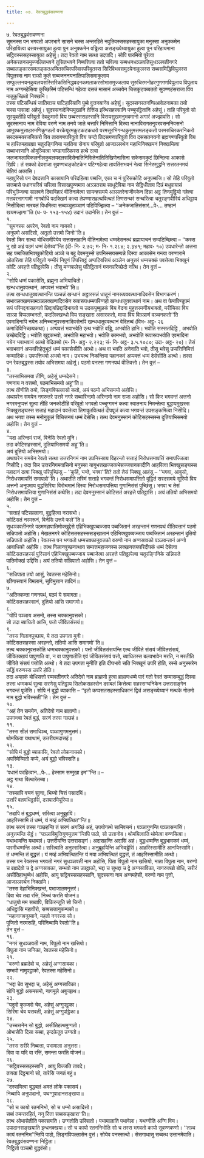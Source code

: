 ```yaml
---
title: ०७. रेवतबुद्धवंसवण्णना

---
```

७. रेवतबुद्धवंसवण्णना  
सुमनस्स पन भगवतो अपरभागे सासने चस्स अन्तरहिते नवुतिवस्ससहस्सायुका मनुस्सा अनुक्कमेन परिहायित्वा दसवस्सायुका हुत्वा पुन अनुक्कमेन वड्ढित्वा असङ्ख्येय्यायुका हुत्वा पुन परिहायमाना सट्ठिवस्ससहस्सायुका अहेसुं। तदा रेवतो नाम सत्था उदपादि। सोपि पारमियो पूरेत्वा अनेकरतनसमुज्जलितभवने तुसितभवने निब्बत्तित्वा ततो चवित्वा सब्बधनधञ्ञवतिसुधञ्ञवतीनगरे सब्बालङ्कारसमलङ्कतअमितरुचिरपरिवारपरिवुतस्स सिरिविभवसमुदयेनाकुलस्स सब्बसमिद्धिविपुलस्स विपुलस्स नाम रञ्ञो कुले सब्बजननयनालिपालिसमाकुलाय सम्फुल्लनयनकुवलयसस्सिरिकसिनिद्धवदनकमलाकरसोभासमुज्जलाय सुरुचिरमनोहरगुणगणविपुलाय विपुलाय नाम अग्गमहेसिया कुच्छिस्मिं पटिसन्धिं गहेत्वा दसन्नं मासानं अच्चयेन चित्तकूटपब्बततो सुवण्णहंसराजा विय मातुकुच्छितो निक्खमि।  
तस्स पटिसन्धियं जातियञ्च पाटिहारियानि पुब्बे वुत्तनयानेव अहेसुं। सुदस्सनरतनग्घिआवेळनामका तयो चस्स पासादा अहेसुं। सुदस्सनादेविप्पमुखानि तेत्तिंस इत्थिसहस्सानि पच्चुपट्ठितानि अहेसुं। ताहि परिवुतो सो सुरयुवतीहि परिवुतो देवकुमारो विय छब्बस्ससहस्सानि विसयसुखमनुभवमानो अगारं अज्झावसि। सो सुदस्सनाय नाम देविया वरुणे नाम तनये जाते चत्तारि निमित्तानि दिस्वा नानाविरागतनुवरवसननिवसनो आमुक्कमुत्ताहारमणिकुण्डलो वरकेयूरमकुटकटकधरो परमसुरभिगन्धकुसुमसमलङ्कतो परमरुचिरकरनिकरो सरदसमयरजनिकरो विय तारागणपरिवुतो विय चन्दो तिदसगणपरिवुतो विय दससतनयनो ब्रह्मगणपरिवुतो विय च हारितमहाब्रह्मा चतुरङ्गिनिया महतिया सेनाय परिवुतो आजञ्ञरथेन महाभिनिक्खमनं निक्खमित्वा सब्बाभरणानि ओमुञ्चित्वा भण्डागारिकस्स हत्थे दत्वा जलजामलाविकलनीलकुवलयदलसदिसेनातिनिसितेनातितिखिणेनासिना सकेसमकुटं छिन्दित्वा आकासे खिपि। तं सक्को देवराजा सुवण्णचङ्कोटकेन पटिग्गहेत्वा तावतिंसभवनं नेत्वा सिनेरुमुद्धनि सत्तरतनमयं चेतियं अकासि।  
महापुरिसो पन देवदत्तानि कासायानि परिदहित्वा पब्बजि, एका च नं पुरिसकोटि अनुपब्बजि। सो तेहि परिवुतो सत्तमासे पधानचरियं चरित्वा विसाखपुण्णमाय अञ्ञतराय साधुदेविया नाम सेट्ठिधीताय दिन्नं मधुपायासं परिभुञ्जित्वा सालवने दिवाविहारं वीतिनामेत्वा सायन्हसमये अञ्ञतरेनाजीवकेन दिन्ना अट्ठ तिणमुट्ठियो गहेत्वा मत्तवरनागगामी नागबोधिं पदक्खिणं कत्वा तेपण्णासहत्थवित्थतं तिणसन्थरं सन्थरित्वा चतुरङ्गवीरियं अधिट्ठाय निसीदित्वा मारबलं विधमित्वा सब्बञ्ञुतञ्ञाणं पटिविज्झित्वा – ‘‘अनेकजातिसंसारं…पे॰… तण्हानं खयमज्झगा’’ति (ध॰ प॰ १५३-१५४) उदानं उदानेसि। तेन वुत्तं –  
१.  
‘‘सुमनस्स अपरेन, रेवतो नाम नायको।  
अनुपमो असदिसो, अतुलो उत्तमो जिनो’’ति॥  
रेवतो किर सत्था बोधिसमीपेयेव सत्तसत्ताहानि वीतिनामेत्वा धम्मदेसनत्थं ब्रह्मायाचनं सम्पटिच्छित्वा – ‘‘कस्स नु खो अहं पठमं धम्मं देसेय्य’’न्ति (दी॰ नि॰ २.७२; म॰ नि॰ १.२८४; २.३४१; महाव॰ १०) उपधारेन्तो अत्तना सह पब्बजितभिक्खुकोटियो अञ्ञे च बहू देवमनुस्से उपनिस्सयसम्पन्ने दिस्वा आकासेन गन्त्वा वरुणारामे ओतरित्वा तेहि परिवुतो गम्भीरं निपुणं तिपरिवट्टं अप्पटिवत्तियं अञ्ञेन अनुत्तरं धम्मचक्कं पवत्तेत्वा भिक्खूनं कोटि अरहत्ते पतिट्ठापेसि। तीसु मग्गफलेसु पतिट्ठितानं गणनपरिच्छेदो नत्थि। तेन वुत्तं –  
२.  
‘‘सोपि धम्मं पकासेसि, ब्रह्मुना अभियाचितो।  
खन्धधातुववत्थानं, अप्पवत्तं भवाभवे’’ति॥  
तत्थ खन्धधातुववत्थानन्ति पञ्चन्नं खन्धानं अट्ठारसन्नं धातूनं नामरूपववत्थानादिवसेन विभागकरणं। सभावलक्खणसामञ्ञलक्खणादिवसेन रूपारूपधम्मपरिग्गहो खन्धधातुववत्थानं नाम। अथ वा फेणपिण्डूपमं रूपं परिमद्दनासहनतो छिद्दावछिद्दादिभावतो च उदकपुब्बुळकं विय वेदना मुहुत्तरमणीयभावतो, मरीचिका विय सञ्ञा विप्पलम्भनतो, कदलिक्खन्धो विय सङ्खारा असारकतो, माया विय विञ्ञाणं वञ्चनकतो’’ति एवमादिनापि नयेन अनिच्चानुपस्सनादिवसेनपि खन्धधातुववत्थानं वेदितब्बं (विभ॰ अट्ठ॰ २६ कमादिविनिच्छयकथा)। अप्पवत्तं भवाभवेति एत्थ भवोति वड्ढि, अभवोति हानि। भवोति सस्सतदिट्ठि , अभवोति उच्छेददिट्ठि। भवोति खुद्दकभवो, अभवोति महाभवो। भवोति कामभवो, अभवोति रूपारूपभवोति एवमादिना नयेन भवाभवानं अत्थो वेदितब्बो (म॰ नि॰ अट्ठ॰ २.२२३; सं॰ नि॰ अट्ठ॰ ३.५.१०८०; उदा॰ अट्ठ॰ २०)। तेसं भवाभवानं अप्पवत्तिहेतुभूतं धम्मं पकासेसीति अत्थो। अथ वा भवति अनेनाति भवो, तीसु भवेसु उप्पत्तिनिमित्तं कम्मादिकं। उपपत्तिभवो अभवो नाम। उभयत्थ निकन्तिया पहानकरं अप्पवत्तं धम्मं देसेसीति अत्थो। तस्स पन रेवतबुद्धस्स तयोव अभिसमया अहेसुं। पठमो पनस्स गणनपथं वीतिवत्तो। तेन वुत्तं –  
३.  
‘‘तस्साभिसमया तीणि, अहेसुं धम्मदेसने।  
गणनाय न वत्तब्बो, पठमाभिसमयो अहू’’ति॥  
तत्थ तीणीति तयो, लिङ्गविपल्लासो कतो, अयं पठमो अभिसमयो अहोसि।  
अथापरेन समयेन नगरुत्तरे उत्तरे नगरे सब्बारिन्दमो अरिन्दमो नाम राजा अहोसि। सो किर भगवन्तं अत्तनो नगरमनुप्पत्तं सुत्वा तीहि जनकोटीहि परिवुतो भगवतो पच्चुग्गमनं कत्वा स्वातनाय निमन्तेत्वा बुद्धप्पमुखस्स भिक्खुसङ्घस्स सत्ताहं महादानं पवत्तेत्वा तिगावुतवित्थतं दीपपूजं कत्वा भगवन्तं उपसङ्कमित्वा निसीदि। अथ भगवा तस्स मनोनुकूलं विचित्तनयं धम्मं देसेसि। तत्थ देवमनुस्सानं कोटिसहस्सस्स दुतियाभिसमयो अहोसि। तेन वुत्तं –  
४.  
‘‘यदा अरिन्दमं राजं, विनेसि रेवतो मुनि।  
तदा कोटिसहस्सानं, दुतियाभिसमयो अहू’’ति॥  
अयं दुतियो अभिसमयो।  
अथापरेन समयेन रेवतो सत्था उत्तरनिगमं नाम उपनिस्साय विहरन्तो सत्ताहं निरोधसमापत्तिं समापज्जित्वा निसीदि। तदा किर उत्तरनिगमवासिनो मनुस्सा यागुभत्तखज्जकभेसज्जपानकादीनि आहरित्वा भिक्खुसङ्घस्स महादानं दत्वा भिक्खू परिपुच्छिंसु – ‘‘कुहिं, भन्ते, भगवा’’ति? ततो तेसं भिक्खू आहंसु – ‘‘भगवा, आवुसो, निरोधसमापत्तिं समापन्नो’’ति। अथातीते तस्मिं सत्ताहे भगवन्तं निरोधसमापत्तितो वुट्ठितं सरदसमये सूरियो विय अत्तनो अनूपमाय बुद्धसिरिया विरोचमानं दिस्वा निरोधसमापत्तिया गुणानिसंसं पुच्छिंसु। भगवा च तेसं निरोधसमापत्तिया गुणानिसंसं कथेसि। तदा देवमनुस्सानं कोटिसतं अरहत्ते पतिट्ठासि। अयं ततियो अभिसमयो अहोसि। तेन वुत्तं –  
५.  
‘‘सत्ताहं पटिसल्लाना, वुट्ठहित्वा नरासभो।  
कोटिसतं नरमरूनं, विनेसि उत्तमे फले’’ति॥  
सुधञ्ञवतीनगरे पठममहापातिमोक्खुद्देसे एहिभिक्खुपब्बज्जाय पब्बजितानं अरहन्तानं गणनपथं वीतिवत्तानं पठमो सन्निपातो अहोसि। मेखलनगरे कोटिसतसहस्ससङ्खातानं एहिभिक्खुपब्बज्जाय पब्बजितानं अरहन्तानं दुतियो सन्निपातो अहोसि। रेवतस्स पन भगवतो धम्मचक्कानुवत्तको वरुणो नाम अग्गसावको पञ्ञवन्तानं अग्गो आबाधिको अहोसि। तत्थ गिलानपुच्छनत्थाय सम्पत्तमहाजनस्स लक्खणत्तयपरिदीपकं धम्मं देसेत्वा कोटिसतसहस्सं पुरिसानं एहिभिक्खुपब्बज्जाय पब्बाजेत्वा अरहत्ते पतिट्ठापेत्वा चतुरङ्गिनिके सन्निपाते पातिमोक्खं उद्दिसि। अयं ततियो सन्निपातो अहोसि। तेन वुत्तं –  
६.  
‘‘सन्निपाता तयो आसुं, रेवतस्स महेसिनो।  
खीणासवानं विमलानं, सुविमुत्तान तादिनं॥  
७.  
‘‘अतिक्कन्ता गणनपथं, पठमं ये समागता।  
कोटिसतसहस्सानं, दुतियो आसि समागमो॥  
८.  
‘‘योपि पञ्ञाय असमो, तस्स चक्कानुवत्तको।  
सो तदा ब्याधितो आसि, पत्तो जीवितसंसयं॥  
९.  
‘‘तस्स गिलानपुच्छाय, ये तदा उपगता मुनी।  
कोटिसतसहस्सा अरहन्तो, ततियो आसि समागमो’’ति॥  
तत्थ चक्कानुवत्तकोति धम्मचक्कानुवत्तको। पत्तो जीवितसंसयन्ति एत्थ जीविते संसयं जीवितसंसयं, जीवितक्खयं पापुणाति वा, न वा पापुणातीति एवं जीवितसंसयं पत्तो, ब्याधितस्स बलवभावेन मरति, न मरतीति जीविते संसयं पत्तोति अत्थो। ये तदा उपगता मुनीति इति दीघभावे सति भिक्खूनं उपरि होति, रस्से अनुस्सरेन सद्धिं वरुणस्स उपरि होति।  
तदा अम्हाकं बोधिसत्तो रम्मवतीनगरे अतिदेवो नाम ब्राह्मणो हुत्वा ब्राह्मणधम्मे पारं गतो रेवतं सम्मासम्बुद्धं दिस्वा तस्स धम्मकथं सुत्वा सरणेसु पतिट्ठाय सिलोकसहस्सेन दसबलं कित्तेत्वा सहस्सग्घनिकेन उत्तरासङ्गेन भगवन्तं पूजेसि। सोपि नं बुद्धो ब्याकासि – ‘‘इतो कप्पसतसहस्साधिकानं द्विन्नं असङ्ख्येय्यानं मत्थके गोतमो नाम बुद्धो भविस्सती’’ति। तेन वुत्तं –  
१०.  
‘‘अहं तेन समयेन, अतिदेवो नाम ब्राह्मणो।  
उपगन्त्वा रेवतं बुद्धं, सरणं तस्स गञ्छहं॥  
११.  
‘‘तस्स सीलं समाधिञ्च, पञ्ञागुणमनुत्तमं।  
थोमयित्वा यथाथामं, उत्तरीयमदासहं॥  
१२.  
‘‘सोपि मं बुद्धो ब्याकासि, रेवतो लोकनायको।  
अपरिमेय्यितो कप्पे, अयं बुद्धो भविस्सति॥  
१३.  
‘पधानं पदहित्वान…पे॰… हेस्साम सम्मुखा इम’’’न्ति॥ –  
अट्ठ गाथा वित्थारेतब्बा।  
१४.  
‘‘तस्सापि वचनं सुत्वा, भिय्यो चित्तं पसादयिं।  
उत्तरिं वतमधिट्ठासिं, दसपारमिपूरिया॥  
१५.  
‘‘तदापि तं बुद्धधम्मं, सरित्वा अनुब्रूहयिं।  
आहरिस्सामि तं धम्मं, यं मय्हं अभिपत्थित’’न्ति॥  
तत्थ सरणं तस्स गञ्छहन्ति तं सरणं अगञ्छिं अहं, उपयोगत्थे सामिवचनं। पञ्ञागुणन्ति पञ्ञासम्पत्तिं। अनुत्तमन्ति सेट्ठं। ‘‘पञ्ञाविमुत्तिगुणमुत्तम’’न्तिपि पाठो, सो उत्तानोव। थोमयित्वाति थोमेत्वा वण्णयित्वा। यथाथामन्ति यथाबलं। उत्तरीयन्ति उत्तरासङ्गं। अदासहन्ति अदासिं अहं। बुद्धधम्मन्ति बुद्धभावकरं धम्मं, पारमीधम्मन्ति अत्थो। सरित्वाति अनुस्सरित्वा। अनुब्रूहयिन्ति अभिवड्ढेसिं। आहरिस्सामीति आनयिस्सामि। तं धम्मन्ति तं बुद्धत्तं। यं मय्हं अभिपत्थितन्ति यं मया अभिपत्थितं बुद्धत्तं, तं आहरिस्सामीति अत्थो।  
तस्स पन रेवतस्स भगवतो नगरं सुधञ्ञवती नाम अहोसि, पिता विपुलो नाम खत्तियो, माता विपुला नाम, वरुणो च ब्रह्मदेवो च द्वे अग्गसावका, सम्भवो नाम उपट्ठाको, भद्दा च सुभद्दा च द्वे अग्गसाविका, नागरुक्खो बोधि, सरीरं असीतिहत्थुब्बेधं अहोसि, आयु सट्ठिवस्ससहस्सानि, सुदस्सना नाम अग्गमहेसी, वरुणो नाम पुत्तो, आजञ्ञरथेन निक्खमि।  
‘‘तस्स देहाभिनिक्खन्तं, पभाजालमनुत्तरं।  
दिवा चेव तदा रत्तिं, निच्चं फरति योजनं॥  
‘‘धातुयो मम सब्बापि, विकिरन्तूति सो जिनो।  
अधिट्ठासि महावीरो, सब्बसत्तानुकम्पको॥  
‘‘महानागवनुय्याने, महतो नगरस्स सो।  
पूजितो नरमरूहि, परिनिब्बायि रेवतो’’ति॥  
तेन वुत्तं –  
१६.  
‘‘नगरं सुधञ्ञवती नाम, विपुलो नाम खत्तियो।  
विपुला नाम जनिका, रेवतस्स महेसिनो॥  
२१.  
‘‘वरुणो ब्रह्मदेवो च, अहेसुं अग्गसावका।  
सम्भवो नामुपट्ठाको, रेवतस्स महेसिनो॥  
२२.  
‘‘भद्दा चेव सुभद्दा च, अहेसुं अग्गसाविका।  
सोपि बुद्धो असमसमो, नागमूले अबुज्झथ॥  
२३.  
‘‘पदुमो कुञ्जरो चेव, अहेसुं अग्गुपट्ठका।  
सिरिमा चेव यसवती, अहेसुं अग्गुपट्ठिका॥  
२४.  
‘‘उच्चत्तनेन सो बुद्धो, असीतिहत्थमुग्गतो।  
ओभासेति दिसा सब्बा, इन्दकेतुव उग्गतो॥  
२५.  
‘‘तस्स सरीरे निब्बत्ता, पभामाला अनुत्तरा।  
दिवा वा यदि वा रत्तिं, समन्ता फरति योजनं॥  
२६.  
‘‘सट्ठिवस्ससहस्सानि , आयु विज्जति तावदे।  
तावता दिट्ठमानो सो, तारेसि जनतं बहुं॥  
२७.  
‘‘दस्सयित्वा बुद्धबलं अमतं लोके पकासयं।  
निब्बायि अनुपादानो, यथग्गुपादानसङ्खया॥  
२८.  
‘‘सो च कायो रतननिभो, सो च धम्मो असादिसो।  
सब्बं तमन्तरहितं, ननु रित्ता सब्बसङ्खारा’’ति॥  
तत्थ ओभासेतीति पकासयति। उग्गतोति उस्सितो। पभामालाति पभावेला। यथग्गीति अग्गि विय। उपादानसङ्खयाति इन्धनक्खया। सो च कायो रतननिभोति सो च तस्स भगवतो कायो सुवण्णवण्णो। ‘‘तञ्च कायं रतननिभ’’न्तिपि पाठो, लिङ्गविपल्लासेन वुत्तं। सोयेव पनस्सत्थो। सेसगाथासु सब्बत्थ उत्तानमेवाति।  
रेवतबुद्धवंसवण्णना निट्ठिता।  
निट्ठितो पञ्चमो बुद्धवंसो।  